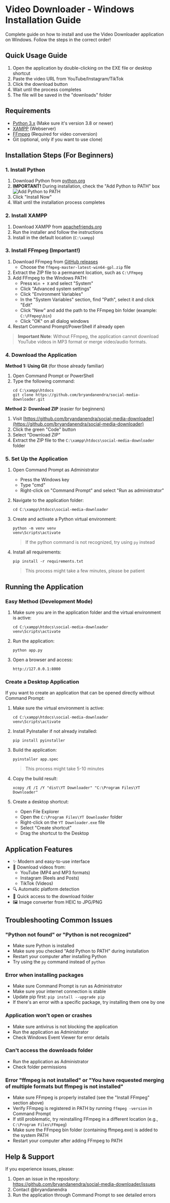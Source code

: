 # Video Downloader - Windows Installation Guide

Complete guide on how to install and use the Video Downloader application on Windows. Follow the steps in the correct order!

## Quick Usage Guide

1. Open the application by double-clicking on the EXE file or desktop shortcut
2. Paste the video URL from YouTube/Instagram/TikTok
3. Click the download button
4. Wait until the process completes
5. The file will be saved in the "downloads" folder

## Requirements

- [Python 3.x](https://www.python.org/downloads/) (Make sure it's version 3.8 or newer)
- [XAMPP](https://www.apachefriends.org/download.html) (Webserver)
- [FFmpeg](https://github.com/BtbN/FFmpeg-Builds/releases/latest) (Required for video conversion)
- Git (optional, only if you want to use clone)

## Installation Steps (For Beginners)

### 1. Install Python

1. Download Python from [python.org](https://www.python.org/downloads/)
2. **IMPORTANT!** During installation, check the "Add Python to PATH" box
   ![Add Python to PATH](https://python-docs.readthedocs.io/en/latest/_images/win_installer.png)
3. Click "Install Now"
4. Wait until the installation process completes

### 2. Install XAMPP

1. Download XAMPP from [apachefriends.org](https://www.apachefriends.org/download.html)
2. Run the installer and follow the instructions
3. Install in the default location (`C:\xampp`)

### 3. Install FFmpeg (Important!)

1. Download FFmpeg from [GitHub releases](https://github.com/BtbN/FFmpeg-Builds/releases/latest)
   - Choose the `ffmpeg-master-latest-win64-gpl.zip` file
2. Extract the ZIP file to a permanent location, such as `C:\FFmpeg`
3. Add FFmpeg to the Windows PATH:
   - Press `Win + X` and select "System"
   - Click "Advanced system settings"
   - Click "Environment Variables"
   - In the "System Variables" section, find "Path", select it and click "Edit"
   - Click "New" and add the path to the FFmpeg bin folder (example: `C:\FFmpeg\bin`)
   - Click "OK" on all dialog windows
4. Restart Command Prompt/PowerShell if already open

> **Important Note**: Without FFmpeg, the application cannot download YouTube videos in MP3 format or merge video/audio formats.

### 4. Download the Application

**Method 1: Using Git** (for those already familiar)
1. Open Command Prompt or PowerShell
2. Type the following command:
   ```
   cd C:\xampp\htdocs
   git clone https://github.com/bryandanendra/social-media-downloader.git
   ```

**Method 2: Download ZIP** (easier for beginners)
1. Visit [https://github.com/bryandanendra/social-media-downloader](https://github.com/bryandanendra/social-media-downloader)
2. Click the green "Code" button
3. Select "Download ZIP"
4. Extract the ZIP file to the `C:\xampp\htdocs\social-media-downloader` folder

### 5. Set Up the Application

1. Open Command Prompt as Administrator
   - Press the Windows key
   - Type "cmd"
   - Right-click on "Command Prompt" and select "Run as administrator"

2. Navigate to the application folder:
   ```
   cd C:\xampp\htdocs\social-media-downloader
   ```

3. Create and activate a Python virtual environment:
   ```
   python -m venv venv
   venv\Scripts\activate
   ```
   > If the python command is not recognized, try using `py` instead

4. Install all requirements:
   ```
   pip install -r requirements.txt
   ```
   > This process might take a few minutes, please be patient

## Running the Application

### Easy Method (Development Mode)

1. Make sure you are in the application folder and the virtual environment is active:
   ```
   cd C:\xampp\htdocs\social-media-downloader
   venv\Scripts\activate
   ```

2. Run the application:
   ```
   python app.py
   ```

3. Open a browser and access:
   ```
   http://127.0.0.1:8000
   ```

### Create a Desktop Application

If you want to create an application that can be opened directly without Command Prompt:

1. Make sure the virtual environment is active:
   ```
   cd C:\xampp\htdocs\social-media-downloader
   venv\Scripts\activate
   ```

2. Install PyInstaller if not already installed:
   ```
   pip install pyinstaller
   ```

3. Build the application:
   ```
   pyinstaller app.spec
   ```
   > This process might take 5-10 minutes

4. Copy the build result:
   ```
   xcopy /E /I /Y "dist\YT Downloader" "C:\Program Files\YT Downloader"
   ```

5. Create a desktop shortcut:
   - Open File Explorer
   - Open the `C:\Program Files\YT Downloader` folder
   - Right-click on the `YT Downloader.exe` file
   - Select "Create shortcut"
   - Drag the shortcut to the Desktop

## Application Features

- ✨ Modern and easy-to-use interface
- 🎥 Download videos from:
  - YouTube (MP4 and MP3 formats)
  - Instagram (Reels and Posts)
  - TikTok (Videos)
- 🔍 Automatic platform detection
- 📁 Quick access to the download folder
- 🖼️ Image converter from HEIC to JPG/PNG

## Troubleshooting Common Issues

### "Python not found" or "Python is not recognized"
- Make sure Python is installed
- Make sure you checked "Add Python to PATH" during installation
- Restart your computer after installing Python
- Try using the `py` command instead of `python`

### Error when installing packages
- Make sure Command Prompt is run as Administrator
- Make sure your internet connection is stable
- Update pip first: `pip install --upgrade pip`
- If there's an error with a specific package, try installing them one by one

### Application won't open or crashes
- Make sure antivirus is not blocking the application
- Run the application as Administrator
- Check Windows Event Viewer for error details

### Can't access the downloads folder
- Run the application as Administrator
- Check folder permissions

### Error "ffmpeg is not installed" or "You have requested merging of multiple formats but ffmpeg is not installed"
- Make sure FFmpeg is properly installed (see the "Install FFmpeg" section above)
- Verify FFmpeg is registered in PATH by running `ffmpeg -version` in Command Prompt
- If still problematic, try reinstalling FFmpeg in a different location (e.g., `C:\Program Files\FFmpeg`)
- Make sure the FFmpeg bin folder (containing ffmpeg.exe) is added to the system PATH
- Restart your computer after adding FFmpeg to PATH

## Help & Support

If you experience issues, please:
1. Open an issue in the repository: https://github.com/bryandanendra/social-media-downloader/issues
2. Contact @bryandanendra
3. Run the application through Command Prompt to see detailed errors 